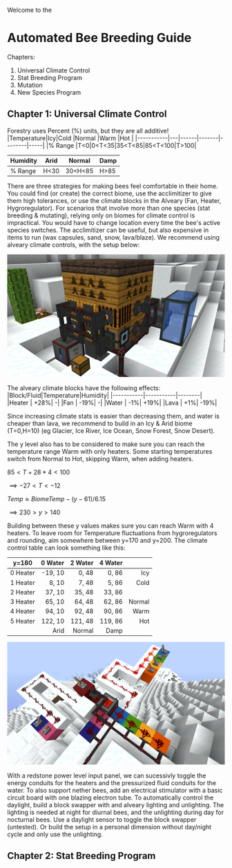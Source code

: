 Welcome to the 
# Automated Bee Breeding Guide
Chapters:
1. Universal Climate Control
2. Stat Breeding Program
3. Mutation
4. New Species Program


## Chapter 1: Universal Climate Control
Forestry uses Percent (%) units, but they are all additive!
|Temperature|Icy|Cold  |Normal |Warm    |Hot  |
|-----------|---|------|-------|--------|-----|
|% Range    |T<0|0<T<35|35<T<85|85<T<100|T>100|

|Humidity   |Arid|Normal |Damp|
|-----------|----|-------|----|
|% Range    |H<30|30<H<85|H>85|

There are three strategies for making bees feel comfortable in their home. You could find (or create) the correct biome, use the acclimitizer to give them high tolerances, or use the climate blocks in the Alveary (Fan, Heater, Hygroregulator).
For scenarios that involve more than one species (stat breeding & mutating), relying only on biomes for climate control is impractical. You would have to change location every time the bee's active species switches. The acclimitizer can be useful, but also expensive in items to run (wax capsules, sand, snow, lava/blaze). We recommend using alveary climate controls, with the setup below:

![Temperature Controlled Alveary](images/ClimateControlAll.png)

The alveary climate blocks have the following effects:
|Block/Fluid|Temperature|Humidity|
|-----------|-----------|--------|
|Heater     |       +28%|       -|
|Fan        |       -19%|       -|
|Water      |        -1%|    +19%|
|Lava       |        +1%|    -19%|

Since increasing climate stats is easier than decreasing them, and water is cheaper than lava, we recommend to build in an Icy & Arid biome (T=0,H=10) (eg Glacier, Ice River, Ice Ocean, Snow Forest, Snow Desert).

The y level also has to be considered to make sure you can reach the temperature range Warm with only heaters. Some starting temperatures switch from Normal to Hot, skipping Warm, when adding heaters.

$85 < T+28*4 < 100$

$\implies -27<T<-12$

$Temp \approx BiomeTemp - (y-61)/6.15$

$\implies 230>y>140$


Building between these y values makes sure you can reach Warm with 4 heaters. To leave room for Temperature fluctuations from hygroregulators and rounding, aim somewhere between y=170 and y=200. The climate control table can look something like this:

|y=180   |0 Water|2 Water|4 Water||
|--------|------:|------:|------:|-:|
|0 Heater|-19, 10|  0, 48|  0, 86|Icy
|1 Heater|  8, 10|  7, 48|  5, 86|Cold
|2 Heater| 37, 10| 35, 48| 33, 86|
|3 Heater| 65, 10| 64, 48| 62, 86|Normal
|4 Heater| 94, 10| 92, 48| 90, 86|Warm
|5 Heater|122, 10|121, 48|119, 86|Hot
|        |   Arid| Normal|   Damp|

![Temperature Controlled Input](images/ClimateControlInput.png)

With a redstone power level input panel, we can sucessivly toggle the energy conduits for the heaters and the pressurized fluid conduits for the water.
To also support nether bees, add an electrical stimulator with a basic circuit board with one blazing electron tube.
To automatically control the daylight, build a block swapper with and alveary lighting and unlighting. The lighting is needed at night for diurnal bees, and the unlighting during day for nocturnal bees. Use a daylight sensor to toggle the block swapper (untested). Or build the setup in a personal dimension without day/night cycle and only use the unlighting.

## Chapter 2: Stat Breeding Program
